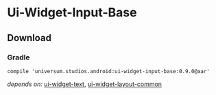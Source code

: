 Ui-Widget-Input-Base
===============

## Download ##

### Gradle ###

    compile 'universum.studios.android:ui-widget-input-base:0.9.0@aar'

_depends on:_
[ui-widget-text](https://github.com/universum-studios/android_ui/tree/master/library-widget-text),
[ui-widget-layout-common](https://github.com/universum-studios/android_ui/tree/master/library-widget-layout-common)
